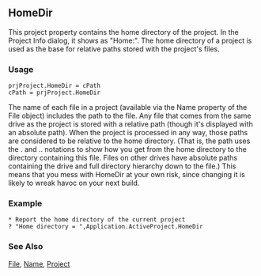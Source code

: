 ## HomeDir

This project property contains the home directory of the project. In the Project Info dialog, it shows as "Home:". The home directory of a project is used as the base for relative paths stored with the project's files.

### Usage

```foxpro
prjProject.HomeDir = cPath
cPath = prjProject.HomeDir
```

The name of each file in a project (available via the Name property of the File object) includes the path to the file. Any file that comes from the same drive as the project is stored with a relative path (though it's displayed with an absolute path). When the project is processed in any way, those paths are considered to be relative to the home directory. (That is, the path uses the . and .. notations to show how you get from the home directory to the directory containing this file. Files on other drives have absolute paths containing the drive and full directory hierarchy down to the file.) This means that you mess with HomeDir at your own risk, since changing it is likely to wreak havoc on your next build.

### Example

```foxpro
* Report the home directory of the current project
? "Home directory = ",Application.ActiveProject.HomeDir
```
### See Also

[File](s4g755.md), [Name](s4g612.md), [Project](s4g730.md)
